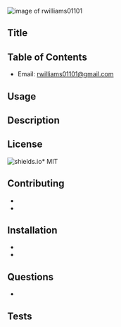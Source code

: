![image of rwilliams01101](https://avatars0.githubusercontent.com/u/60494157?v=4)
### 
## Title
## Table of Contents
* Email: [rwilliams01101@gmail.com](rwilliams01101@gmail.com)
## Usage
## Description
## License
![shields.io](https://camo.githubusercontent.com/5b17d82d9a87c80cdd019bacb35c23f3515d33c3/68747470733a2f2f696d672e736869656c64732e696f2f62616467652f4c6963656e73652d417061636865253230322e302d79656c6c6f77677265656e2e737667)* MIT
## Contributing
* 

* 
## Installation

* 
* 
## Questions
* 
## Tests
